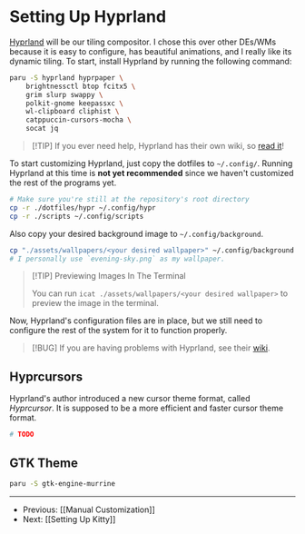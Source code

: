 # Setting Up Hyprland

[Hyprland](https://hyprland.org/) will be our tiling compositor. I chose this over other DEs/WMs because it is easy to configure, has beautiful animations, and I really like its dynamic tiling. To start, install Hyprland by running the following command:

```bash
paru -S hyprland hyprpaper \
	brightnessctl btop fcitx5 \
	grim slurp swappy \
	polkit-gnome keepassxc \
	wl-clipboard cliphist \
	catppuccin-cursors-mocha \
	socat jq
```

> [!TIP] If you ever need help, Hyprland has their own wiki, so [read it](https://wiki.hyprland.org/Getting-Started/Master-Tutorial/)!

To start customizing Hyprland, just copy the dotfiles to `~/.config/`. Running Hyprland at this time is **not yet recommended** since we haven't customized the rest of the programs yet.

```bash
# Make sure you're still at the repository's root directory
cp -r ./dotfiles/hypr ~/.config/hypr
cp -r ./scripts ~/.config/scripts
```

Also copy your desired background image to `~/.config/background`.

```bash
cp "./assets/wallpapers/<your desired wallpaper>" ~/.config/background
# I personally use `evening-sky.png` as my wallpaper.
```

> [!TIP] Previewing Images In The Terminal
>
> You can run `icat ./assets/wallpapers/<your desired wallpaper>` to
> preview the image in the terminal.

Now, Hyprland's configuration files are in place, but we still need to configure
the rest of the system for it to function properly.

> [!BUG] If you are having problems with Hyprland, see their [wiki](https://wiki.hyprland.org/Crashes-and-Bugs/).

## Hyprcursors

Hyprland's author introduced a new cursor theme format, called _Hyprcursor_.
It is supposed to be a more efficient and faster cursor theme format.

```bash
# TODO
```

## GTK Theme

```bash
paru -S gtk-engine-murrine
```

---

- Previous: [[Manual Customization]]
- Next: [[Setting Up Kitty]]
